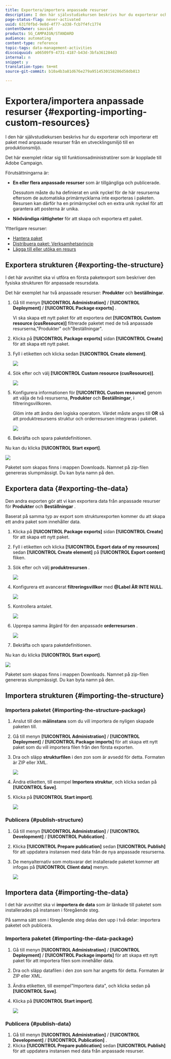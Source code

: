 ```yaml
---
title: Exportera/importera anpassade resurser
description: I den här självstudiekursen beskrivs hur du exporterar och importerar ett paket med anpassade resurser.
page-status-flag: never-activated
uuid: 631f0fbd-9e8d-4f77-a338-fcb7f4fc1774
contentOwner: sauviat
products: SG_CAMPAIGN/STANDARD
audience: automating
content-type: reference
topic-tags: data-management-activities
discoiquuid: a06509f9-4731-4187-b43d-3bfa361284d3
internal: n
snippet: y
translation-type: tm+mt
source-git-commit: b10a4b3a81d676e279a9514530158286d58db813

---
```



# Exportera/importera anpassade resurser {#exporting-importing-custom-resources}

I den här självstudiekursen beskrivs hur du exporterar och importerar ett paket med anpassade resurser från en utvecklingsmiljö till en produktionsmiljö.

Det här exemplet riktar sig till funktionsadministratörer som är kopplade till Adobe Campaign.

Förutsättningarna är:

* **En eller flera anpassade resurser** som är tillgängliga och publicerade.

   Dessutom måste du ha definierat en unik nyckel för de här resurserna eftersom de automatiska primärnycklarna inte exporteras i paketen. Resursen kan därför ha en primärnyckel och en extra unik nyckel för att garantera att posterna är unika.
* **Nödvändiga rättigheter** för att skapa och exportera ett paket.

Ytterligare resurser:

* [Hantera paket](../../automating/using/managing-packages.md)
* [Distribuera paket: Verksamhetsprincip](../../developing/using/data-model-concepts.md)
* [Lägga till eller utöka en resurs](../../developing/using/key-steps-to-add-a-resource.md)

## Exportera strukturen {#exporting-the-structure}

I det här avsnittet ska vi utföra en första paketexport som beskriver den fysiska strukturen för anpassade resursdata.

Det här exemplet har två anpassade resurser: **Produkter** och **beställningar**.

1. Gå till menyn **[!UICONTROL Administration]** / **[!UICONTROL Deployment]** / **[!UICONTROL Package exports]** .

   Vi ska skapa ett nytt paket för att exportera det **[!UICONTROL Custom resource (cusResource)]** filtrerade paketet med de två anpassade resurserna,&quot;Produkter&quot; och&quot;Beställningar&quot;.

1. Klicka på **[!UICONTROL Package exports]** sidan **[!UICONTROL Create]** för att skapa ett nytt paket.
1. Fyll i etiketten och klicka sedan **[!UICONTROL Create element]**.

   ![](assets/cusresources_export1.png)

1. Sök efter och välj **[!UICONTROL Custom resource (cusResource)]**.

   ![](assets/cusresources_export2.png)

1. Konfigurera informationen för **[!UICONTROL Custom resource]** genom att välja de två resurserna, **Produkter** och **Beställningar**, i filtreringsvillkoren.

   Glöm inte att ändra den logiska operatorn. Värdet måste anges till **OR** så att produktresursens struktur och orderresursen integreras i paketet.

   ![](assets/cusresources_export3.png)

1. Bekräfta och spara paketdefinitionen.

Nu kan du klicka **[!UICONTROL Start export]**.

![](assets/cusresources_export4.png)

Paketet som skapas finns i mappen Downloads. Namnet på zip-filen genereras slumpmässigt. Du kan byta namn på den.

## Exportera data {#exporting-the-data}

Den andra exporten gör att vi kan exportera data från anpassade resurser för **Produkter** och **Beställningar** .

Baserat på samma typ av export som strukturexporten kommer du att skapa ett andra paket som innehåller data.

1. Klicka på **[!UICONTROL Package exports]** sidan **[!UICONTROL Create]** för att skapa ett nytt paket.
1. Fyll i etiketten och klicka **[!UICONTROL Export data of my resources]** sedan **[!UICONTROL Create element]** på **[!UICONTROL Export content]** fliken.
1. Sök efter och välj **produktresursen** .

   ![](assets/cusresources_exportdata1.png)

1. Konfigurera ett avancerat **filtreringsvillkor** med **@Label ÄR INTE NULL**.

   ![](assets/cusresources_exportdata2.png)

1. Kontrollera antalet.

   ![](assets/cusresources_exportdata3.png)

1. Upprepa samma åtgärd för den anpassade **orderresursen** .

   ![](assets/cusresources_exportdata4.png)

1. Bekräfta och spara paketdefinitionen.

Nu kan du klicka **[!UICONTROL Start export]**.

![](assets/cusresources_exportdata5.png)

Paketet som skapas finns i mappen Downloads. Namnet på zip-filen genereras slumpmässigt. Du kan byta namn på den.

## Importera strukturen {#importing-the-structure}

### Importera paketet {#importing-the-structure-package}

1. Anslut till den **målinstans** som du vill importera de nyligen skapade paketen till.
1. Gå till menyn **[!UICONTROL Administration]** / **[!UICONTROL Deployment]** / **[!UICONTROL Package imports]** för att skapa ett nytt paket som du vill importera filen från den första exporten.
1. Dra och släpp **strukturfilen** i den zon som är avsedd för detta. Formaten är ZIP eller XML.

   ![](assets/cusresources_import2.png)

1. Ändra etiketten, till exempel **Importera struktur**, och klicka sedan på **[!UICONTROL Save]**.
1. Klicka på **[!UICONTROL Start import]**.

   ![](assets/cusresources_import3.png)

### Publicera {#publish-structure}

1. Gå till menyn **[!UICONTROL Administration]** / **[!UICONTROL Development]** / **[!UICONTROL Publication]** .
1. Klicka **[!UICONTROL Prepare publication]** sedan **[!UICONTROL Publish]** för att uppdatera instansen med data från de nya anpassade resurserna.
1. De menyalternativ som motsvarar det installerade paketet kommer att infogas på **[!UICONTROL Client data]** menyn.

   ![](assets/cusresources_import1.png)

## Importera data {#importing-the-data}

I det här avsnittet ska vi **importera de data** som är länkade till paketet som installerades på instansen i föregående steg.

På samma sätt som i föregående steg delas den upp i två delar: importera paketet och publicera.

### Importera paketet {#importing-the-data-package}

1. Gå till menyn **[!UICONTROL Administration]** / **[!UICONTROL Deployment]** / **[!UICONTROL Package imports]** för att skapa ett nytt paket för att importera filen som innehåller data.
1. Dra och släpp datafilen i den zon som har angetts för detta. Formaten är ZIP eller XML.
1. Ändra etiketten, till exempel&quot;Importera data&quot;, och klicka sedan på **[!UICONTROL Save]**.
1. Klicka på **[!UICONTROL Start import]**.

   ![](assets/cusresources_importdata.png)

### Publicera {#publish-data}

1. Gå till menyn **[!UICONTROL Administration]** / **[!UICONTROL Development]** / **[!UICONTROL Publication]** .
1. Klicka **[!UICONTROL Prepare publication]** sedan **[!UICONTROL Publish]** för att uppdatera instansen med data från anpassade resurser.
